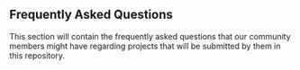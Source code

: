 ## Frequently Asked Questions

This section will contain the frequently asked questions that our community members might have regarding projects that will be submitted by them in this repository.


